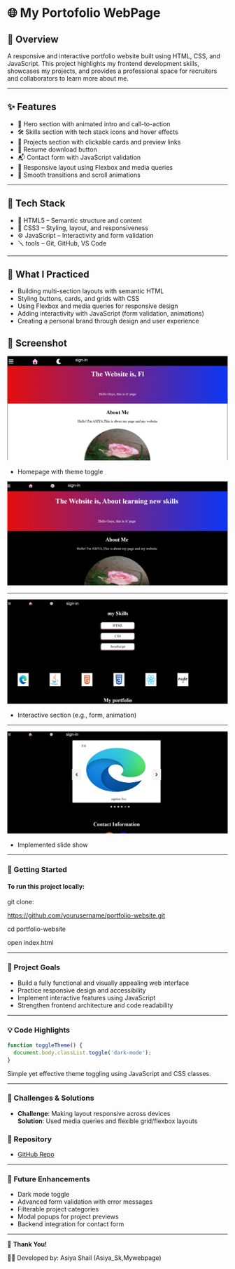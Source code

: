 #  🌐 My Portofolio WebPage

## 🌟 Overview

A responsive and interactive portfolio website built using HTML, CSS, and JavaScript. This project highlights my frontend development skills, showcases my projects, and provides a professional space for recruiters and collaborators to learn more about me.

---

## ✨ Features

- 👋 Hero section with animated intro and call-to-action
- 🛠️ Skills section with tech stack icons and hover effects
- 📁 Projects section with clickable cards and preview links
- 📄 Resume download button
- 📬 Contact form with JavaScript validation
- 📱 Responsive layout using Flexbox and media queries
- 🎨 Smooth transitions and scroll animations

---

## 🧰 Tech Stack
- 🧱 HTML5 – Semantic structure and content
- 🎨 CSS3 – Styling, layout, and responsiveness
- ⚙️ JavaScript – Interactivity and form validation
- 🪛 tools – Git, GitHub, VS Code

---

## 🎯 What I Practiced
- Building multi-section layouts with semantic HTML
- Styling buttons, cards, and grids with CSS
- Using Flexbox and media queries for responsive design
- Adding interactivity with JavaScript (form validation, animations)
- Creating a personal brand through design and user experience


## 📸 Screenshot

![webpage](https://github.com/asiya2123/My-webpage/blob/4df99303e4e7d7f3d85478efc50a78fe1813a689/Screenshot%202025-09-24%20160700.png)

- Homepage with theme toggle

![webpage](https://github.com/asiya2123/My-webpage/blob/4df99303e4e7d7f3d85478efc50a78fe1813a689/Screenshot%202025-09-24%20161302.png)

---

![webpage](https://github.com/asiya2123/My-webpage/blob/4df99303e4e7d7f3d85478efc50a78fe1813a689/Screenshot%202025-09-24%20162141.png)

- Interactive section (e.g., form, animation)

---

![webpage](https://github.com/asiya2123/My-webpage/blob/4df99303e4e7d7f3d85478efc50a78fe1813a689/Screenshot%202025-09-24%20164210.png)

- Implemented slide show

---
  

### 🚀 Getting Started

#### To run this project locally:

git clone: 

https://github.com/yourusername/portfolio-website.git

cd portfolio-website

open index.html

---

### 🎯 Project Goals
- Build a fully functional and visually appealing web interface
- Practice responsive design and accessibility
- Implement interactive features using JavaScript
- Strengthen frontend architecture and code readability

---
  
### 💡 Code Highlights
```javascript
function toggleTheme() {
  document.body.classList.toggle('dark-mode');
}
```
Simple yet effective theme toggling using JavaScript and CSS classes.

---

### 🧠 Challenges & Solutions
- **Challenge**: Making layout responsive across devices  
  **Solution**: Used media queries and flexible grid/flexbox layouts

### 🔗 Repository

- [GitHub Repo](https://github.com/asiya2123/My-webpage)

---

### 🔮  Future Enhancements
-  Dark mode toggle
-  Advanced form validation with error messages
-  Filterable project categories
-  Modal popups for project previews
-  Backend integration for contact form

---

🙌 **Thank You!**

👩‍💻 Developed by: Asiya Shail (Asiya_Sk,Mywebpage)
